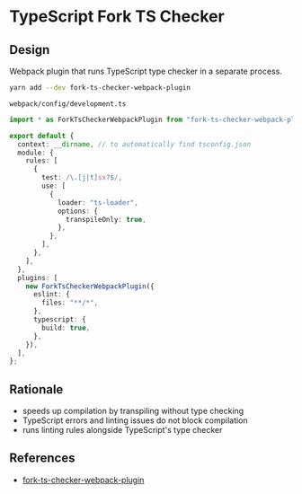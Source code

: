 # TypeScript Fork TS Checker

## Design

Webpack plugin that runs TypeScript type checker in a separate process.

```bash
yarn add --dev fork-ts-checker-webpack-plugin
```

`webpack/config/development.ts`

```typescript
import * as ForkTsCheckerWebpackPlugin from "fork-ts-checker-webpack-plugin";

export default {
  context: __dirname, // to automatically find tsconfig.json
  module: {
    rules: [
      {
        test: /\.[j|t]sx?$/,
        use: [
          {
            loader: "ts-loader",
            options: {
              transpileOnly: true,
            },
          },
        ],
      },
    ],
  },
  plugins: [
    new ForkTsCheckerWebpackPlugin({
      eslint: {
        files: "**/*",
      },
      typescript: {
        build: true,
      },
    }),
  ],
};
```

## Rationale

- speeds up compilation by transpiling without type checking
- TypeScript errors and linting issues do not block compilation
- runs linting rules alongside TypeScript's type checker

## References

- [fork-ts-checker-webpack-plugin](https://github.com/TypeStrong/fork-ts-checker-webpack-plugin)
